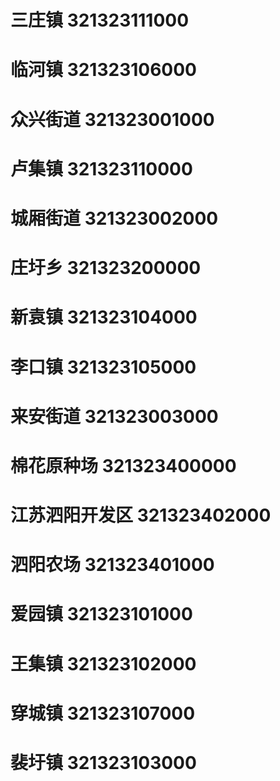 # 三庄镇 321323111000
# 临河镇 321323106000
# 众兴街道 321323001000
# 卢集镇 321323110000
# 城厢街道 321323002000
# 庄圩乡 321323200000
# 新袁镇 321323104000
# 李口镇 321323105000
# 来安街道 321323003000
# 棉花原种场 321323400000
# 江苏泗阳开发区 321323402000
# 泗阳农场 321323401000
# 爱园镇 321323101000
# 王集镇 321323102000
# 穿城镇 321323107000
# 裴圩镇 321323103000

